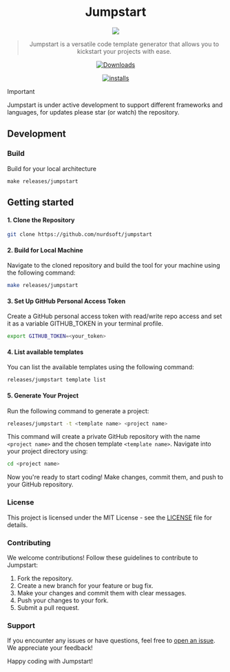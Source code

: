 <div align="center">

# Jumpstart

<a align="center" href="https://marketplace.visualstudio.com/items?itemName=nurdsoft.jumpstartbnd"><img align="center" src="https://github.com/nurdsoft/jumpstart/assets/122530514/7b32c53f-dd45-47b1-8de4-c516830c74d6" /></a>

<blockquote>Jumpstart is a versatile code template generator that allows you to kickstart your projects with ease.</blockquote>

[![Downloads](https://img.shields.io/visual-studio-marketplace/d/nurdsoft.jumpstartbnd?label=Downloads&colorA=2D2A56&colorB=6164FA)](https://marketplace.visualstudio.com/items?itemName=nurdsoft.jumpstartbnd)
<!-- [![rating](https://img.shields.io/visual-studio-marketplace/r/nurdsoft.jumpstartbnd?label=Ratings&colorA=2D2A56&colorB=6164FA)](https://marketplace.visualstudio.com/items?itemName=nurdsoft.jumpstartbnd) -->
[![installs](https://img.shields.io/visual-studio-marketplace/i/nurdsoft.jumpstartbnd?label=Installs&colorA=2D2A56&colorB=6164FA)](https://marketplace.visualstudio.com/items?itemName=nurdsoft.jumpstartbnd)


</div>


> [!IMPORTANT]
> Jumpstart is under active development to support different frameworks and languages, for updates please star (or watch) the repository.

## Development

### Build

Build for your local architecture

```
make releases/jumpstart
```
## Getting started

#### 1. Clone the Repository

```bash
git clone https://github.com/nurdsoft/jumpstart
```
#### 2. Build for Local Machine

Navigate to the cloned repository and build the tool for your machine using the following command:
```bash
make releases/jumpstart
```

#### 3. Set Up GitHub Personal Access Token
Create a GitHub personal access token with read/write repo access and set it as a variable GITHUB_TOKEN in your terminal profile.
```bash
export GITHUB_TOKEN=<your_token>
```
#### 4. List available templates
You can list the available templates using the following command:
```bash
releases/jumpstart template list
```
#### 5. Generate Your Project
Run the following command to generate a project:
```bash
releases/jumpstart -t <template name> <project name>
```
This command will create a private GitHub repository with the name ```<project name>``` and the chosen template ```<template name>```. Navigate into your project directory using:
```bash
cd <project name>
```
Now you're ready to start coding! Make changes, commit them, and push to your GitHub repository.

### License
This project is licensed under the MIT License - see the [LICENSE](https://github.com/nurdsoft/jumpstart/blob/main/LICENCE.md) file for details.

### Contributing
We welcome contributions! Follow these guidelines to contribute to Jumpstart:

1. Fork the repository.
2. Create a new branch for your feature or bug fix.
3. Make your changes and commit them with clear messages.
4. Push your changes to your fork.
5. Submit a pull request.

### Support
If you encounter any issues or have questions, feel free to [open an issue](https://github.com/nurdsoft/jumpstart/issues). We appreciate your feedback!


Happy coding with Jumpstart!
